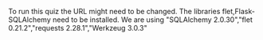 To run this quiz the URL might need to be changed. The libraries flet,Flask-SQLAlchemy need to be installed. We are using "SQLAlchemy 2.0.30","flet 0.21.2","requests 2.28.1","Werkzeug 3.0.3"
